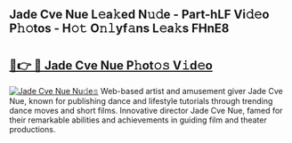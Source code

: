 ## Jade Cve Nue L𝚎a𝚔ed N𝚞𝚍e - Part-hLF Vi𝚍𝚎o P𝚑𝚘tos - H𝚘𝚝 O𝚗𝚕yf𝚊ns L𝚎a𝚔s FHnE8

# <h2><a href="http://kf3a07.oniu.top/?m=Jade+Cve+Nue">🔗👉 🔴 Jade Cve Nue P𝚑ot𝚘𝚜 V𝚒d𝚎o</a></h2>

[![Jade Cve Nue Nu𝚍e𝚜](https://i.imgur.com/0qMVB7G.gif)](http://kf3a07.oniu.top/?m=Jade+Cve+Nue)
Web-based artist and amusement giver Jade Cve Nue, known for publishing dance and lifestyle tutorials through trending dance moves and short films. Innovative director Jade Cve Nue, famed for their remarkable abilities and achievements in guiding film and theater productions.  
